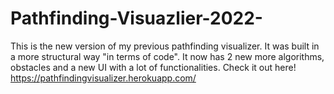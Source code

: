 # Pathfinding-Visuazlier-2022-
This is the new version of my previous pathfinding visualizer. It was built in a more structural way "in terms of code". It now has 2 new more algorithms, obstacles and a new UI with a lot of functionalities. Check it out here!  https://pathfindingvisualizer.herokuapp.com/
